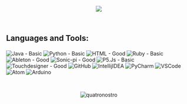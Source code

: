 
<p align="center">
  <a href="https://github.com/DenverCoder1/readme-typing-svg"><img src="https://readme-typing-svg.herokuapp.com?lines=Hi,+My+name+is+Berke+Baramuk.;I+am+a+live-coder+at+Agorave+Istanbul.;I+love+Sonic-Pi.;I+love+learning.;I+love+open+source.;&center=true&width=500&height=150"></a>
</p>
<br />

## <p>Languages and Tools:</p>

<p align="center">

  

![Java - _Basic_](https://img.shields.io/badge/Java-Basic-F8981D?style=for-the-badge&logo=java&labelColor=4E7F9F&logoColor=white) 
![Python - _Basic_](https://img.shields.io/badge/Python-Basic-FECE3E?style=for-the-badge&logo=python&labelColor=3870A1&logoColor=white)
![HTML - _Good_](https://img.shields.io/badge/HTML-Basic-E96228?style=for-the-badge&logo=html5&labelColor=DD4B25&logoColor=white)
![Ruby - _Basic_](https://img.shields.io/badge/Ruby-Basic-F55058?style=for-the-badge&logo=ruby&labelColor=E7305B&logoColor=white) 
![Ableton - _Good_](https://img.shields.io/badge/Ableton-Good-00425A?style=for-the-badge&logo=ableton&labelColor=white&logoColor=white) 
![Sonic-pi - _Good_](https://img.shields.io/badge/Sonic_Pi-Good-33425B?style=for-the-badge&labelColor=FF78F0&logoColor=white) 
![P5.Js - _Basic_](https://img.shields.io/badge/P5.Js-Basic-33425B?style=for-the-badge&labelColor=F48484&logoColor=white) 
![Touchdesigner - _Good_](https://img.shields.io/badge/Touchdesigner-Good-33425B?style=for-the-badge&labelColor=658864&logoColor=white) 
![GitHub](https://img.shields.io/badge/-GitHub-424242?style=for-the-badge&logo=github&labelColor=1b1b1b&logoColor=white) 
![IntellijIDEA](https://img.shields.io/badge/-IntellijIDEA%20IDEA-black?style=for-the-badge&logo=intellij-idea&labelColor=1b1b1b&logoColor=3282B8&) 
![PyCharm](https://img.shields.io/badge/-PyCharm-black?style=for-the-badge&logo=Pycharm&labelColor=1b1b1b&logoColor=FFE121&) 
![VSCode](https://img.shields.io/badge/-VSCode-007ACC?style=for-the-badge&logo=visual-studio-code&labelColor=1b1b1b&logoColor=white) 
![Atom](https://img.shields.io/badge/-Atom-A8E890?style=for-the-badge&logo=atom&labelColor=1b1b1b&logoColor=white) 
![Arduino](https://img.shields.io/badge/-Arduino-8BBCCC?style=for-the-badge&logo=arduino&labelColor=1b1b1b&logoColor=white) 


</p>

<br />

<p align="center"><img align="center" src="https://github-readme-stats.vercel.app/api/top-langs?username=quatronostro&show_icons=true&locale=en&layout=compact&langs_count=10&bg_color=06283D&title_color=EAFDFC&text_color=EAFDFC&icon_color=fff" alt="quatronostro" /></p>

      
<!--
<div align="center">
  <img height="32" width="32" alt="HTML" src="https://cdn.simpleicons.org/html5"  />
  <img height="32" width="32" alt="Python" src="https://cdn.simpleicons.org/python" />
  <img height="32" width="32" alt="Ruby" src="https://cdn.simpleicons.org/ruby" />
  <img height="32" width="32" alt="Java" src="https://cdn-icons-png.flaticon.com/512/5968/5968282.png" />
  <img height="32" width="32" alt="Ableton" src="https://img.icons8.com/color/1x/ableton.png" />
</div>
-->

